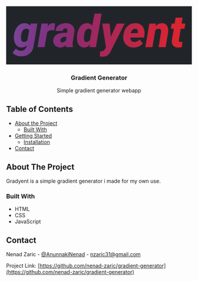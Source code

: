 <br />
<p align="center">
  <a href="https://github.com/nenad-zaric/gradient-generator">
    <img src="images/logo.png" alt="Logo" width="512" height="158">
  </a>

  <h3 align="center">Gradient Generator</h3>

  <p align="center">
    Simple gradient generator webapp
    <br />
  </p>
</p>



<!-- TABLE OF CONTENTS -->
## Table of Contents

* [About the Project](#about-the-project)
  * [Built With](#built-with)
* [Getting Started](#getting-started)
  * [Installation](#installation)
* [Contact](#contact)


<!-- ABOUT THE PROJECT -->
## About The Project

Gradyent is a simple gradient generator i made for my own use.


### Built With

* HTML
* CSS
* JavaScript


<!-- CONTACT -->
## Contact

Nenad Zaric - [@AnunnakiNenad](https://twitter.com/AnunnakiNenad) - nzaric31@gmail.com

Project Link: [https://github.com/nenad-zaric/gradient-generator](https://github.com/nenad-zaric/gradient-generator)

